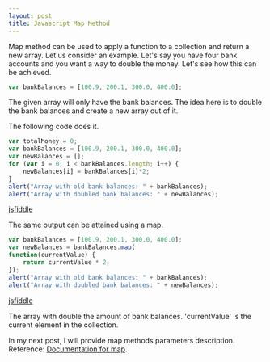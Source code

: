 ```yaml
---
layout: post
title: Javascript Map Method
---
```

Map method can be used to apply a function to a collection and return a new array. Let us consider an example.
Let's say you have four bank accounts and you want a way to double the money. Let's see how this can be achieved.

```javascript
var bankBalances = [100.9, 200.1, 300.0, 400.0];
```
The given array will only have the bank balances. The idea here is to double the bank balances and create a new array out of it.

The following code does it.

```javascript
var totalMoney = 0;
var bankBalances = [100.9, 200.1, 300.0, 400.0];
var newBalances = [];
for (var i = 0; i < bankBalances.length; i++) {
    newBalances[i] = bankBalances[i]*2;
}
alert("Array with old bank balances: " + bankBalances);
alert("Array with doubled bank balances: " + newBalances);
```

[jsfiddle](https://jsfiddle.net/karthik1239/69p4bvk7/2/)

The same output can be attained using a map.

```javascript
var bankBalances = [100.9, 200.1, 300.0, 400.0];
var newBalances = bankBalances.map(
function(currentValue) {
    return currentValue * 2;
});
alert("Array with old bank balances: " + bankBalances);
alert("Array with doubled bank balances: " + newBalances);
```
[jsfiddle](https://jsfiddle.net/karthik1239/L4fat8qd/)

The array with double the amount of bank balances. 'currentValue' is the current element in the collection.

In my next post, I will provide map methods parameters description.
Reference:
[Documentation for map](https://developer.mozilla.org/en-US/docs/Web/JavaScript/Reference/Global_Objects/Array/map).
